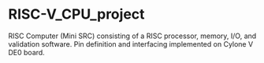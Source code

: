 # RISC-V_CPU_project
RISC Computer (Mini SRC) consisting of a RISC processor, memory, I/O, and validation software. Pin definition and interfacing implemented on Cylone V DE0 board.
